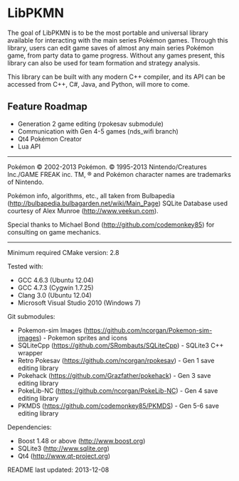 LibPKMN
===================================

The goal of LibPKMN is to be the most portable and universal library available for interacting with the main series Pokémon games. Through this library, users can edit game saves of almost any main series Pokémon game, from party data to game progress. Without any games present, this library can also be used for team formation and strategy analysis.

This library can be built with any modern C++ compiler, and its API can be accessed from C++, C#, Java, and Python, will more to come.

## Feature Roadmap


 * Generation 2 game editing (rpokesav submodule)
 * Communication with Gen 4-5 games (nds_wifi branch)
 * Qt4 Pokémon Creator
 * Lua API

---

Pokémon © 2002-2013 Pokémon. © 1995-2013 Nintendo/Creatures Inc./GAME FREAK inc. TM, ® and Pokémon character names are trademarks of Nintendo. 

Pokémon info, algorithms, etc., all taken from Bulbapedia (http://bulbapedia.bulbagarden.net/wiki/Main_Page)
SQLite Database used courtesy of Alex Munroe (http://www.veekun.com).

Special thanks to Michael Bond (http://github.com/codemonkey85) for consulting on game mechanics.

---

Minimum required CMake version: 2.8

Tested with:
 * GCC 4.6.3 (Ubuntu 12.04)
 * GCC 4.7.3 (Cygwin 1.7.25)
 * Clang 3.0 (Ubuntu 12.04)
 * Microsoft Visual Studio 2010 (Windows 7)

Git submodules:
 * Pokemon-sim Images (https://github.com/ncorgan/Pokemon-sim-images) - Pokemon sprites and icons
 * SQLiteCpp (https://github.com/SRombauts/SQLiteCpp) - SQLite3 C++ wrapper
 * Retro Pokesav (https://github.com/ncorgan/rpokesav) - Gen 1 save editing library
 * Pokehack (https://github.com/Grazfather/pokehack) - Gen 3 save editing library
 * PokeLib-NC (https://github.com/ncorgan/PokeLib-NC) - Gen 4 save editing library
 * PKMDS (https://github.com/codemonkey85/PKMDS) - Gen 5-6 save editing library

Dependencies:
 * Boost 1.48 or above (http://www.boost.org)
 * SQLite3 (http://www.sqlite.org)
 * Qt4 (http://www.qt-project.org)

README last updated: 2013-12-08

